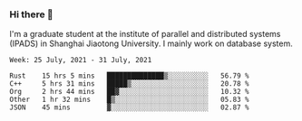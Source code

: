 ### Hi there 👋

I'm a graduate student at the institute of parallel and distributed systems (IPADS) in Shanghai Jiaotong University. I mainly work on database system.

<!--START_SECTION:waka-->
```text
Week: 25 July, 2021 - 31 July, 2021

Rust    15 hrs 5 mins   ██████████████▒░░░░░░░░░░   56.79 % 
C++     5 hrs 31 mins   █████▒░░░░░░░░░░░░░░░░░░░   20.78 % 
Org     2 hrs 44 mins   ██▓░░░░░░░░░░░░░░░░░░░░░░   10.32 % 
Other   1 hr 32 mins    █▒░░░░░░░░░░░░░░░░░░░░░░░   05.83 % 
JSON    45 mins         ▓░░░░░░░░░░░░░░░░░░░░░░░░   02.87 % 
```
<!--END_SECTION:waka-->

<!--
**yqmmm/yqmmm** is a ✨ _special_ ✨ repository because its `README.md` (this file) appears on your GitHub profile.

Here are some ideas to get you started:

- 🔭 I’m currently working on ...
- 🌱 I’m currently learning ...
- 👯 I’m looking to collaborate on ...
- 🤔 I’m looking for help with ...
- 💬 Ask me about ...
- 📫 How to reach me: ...
- 😄 Pronouns: ...
- ⚡ Fun fact: ...
-->
